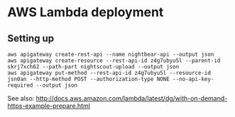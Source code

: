 # AWS Lambda deployment

## Setting up

    aws apigateway create-rest-api --name nightbear-api --output json
    aws apigateway create-resource --rest-api-id z4g7ubyu5l --parent-id skrj7xch62 --path-part nightscout-upload --output json
    aws apigateway put-method --rest-api-id z4g7ubyu5l --resource-id jsn0an --http-method POST --authorization-type NONE --no-api-key-required --output json

See also: http://docs.aws.amazon.com/lambda/latest/dg/with-on-demand-https-example-prepare.html
